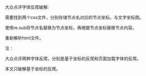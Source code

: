 大众点评字体反爬破解:

需要找到两个css文件，分别存储节点名对应的节点坐标。与文字坐标图。
  
使用re.sub将节点名替换为节点坐标，再根据节点坐标替换节点内容。
  
重新解析html文件。

注：

大众点评两种字体反爬，分别是基于坐标的反爬和页面加载字体的反爬。

本文只破解基于坐标的反爬。
